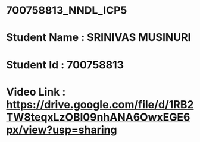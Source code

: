 # 700758813_NNDL_ICP5
# Student Name : SRINIVAS MUSINURI
# Student Id : 700758813
# Video Link :  https://drive.google.com/file/d/1RB2TW8teqxLzOBl09nhANA6OwxEGE6px/view?usp=sharing


